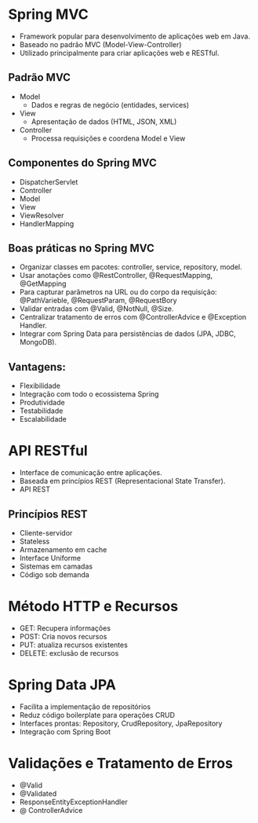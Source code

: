
# Spring MVC

- Framework popular para desenvolvimento de aplicações web em Java.
- Baseado no padrão MVC (Model-View-Controller)
- Utilizado principalmente para criar aplicações web e RESTful.

## Padrão MVC

- Model
	- Dados e regras de negócio (entidades, services)
- View
	- Apresentação de dados (HTML, JSON, XML)
- Controller
	- Processa requisições e coordena Model e View

## Componentes do Spring MVC

- DispatcherServlet
- Controller
- Model
- View
- ViewResolver
- HandlerMapping

## Boas práticas no Spring MVC

- Organizar classes em pacotes: controller, service, repository, model.
- Usar anotações como @RestController, @RequestMapping, @GetMapping
- Para capturar parâmetros na URL ou do corpo da requisição: @PathVarieble, @RequestParam, @RequestBory
- Validar entradas com @Valid, @NotNull, @Size.
- Centralizar tratamento de erros com @ControllerAdvice e @Exception Handler.
- Integrar com Spring Data para persistências de dados (JPA, JDBC, MongoDB).

## Vantagens:

- Flexibilidade
- Integração com todo o ecossistema Spring
- Produtividade
- Testabilidade
- Escalabilidade

# API RESTful

- Interface de comunicação entre aplicações.
- Baseada em princípios REST (Representacional State Transfer).
- API REST

## Princípios REST

- Cliente-servidor
- Stateless
- Armazenamento em cache
- Interface Uniforme
- Sistemas em camadas
- Código sob demanda

# Método HTTP e Recursos

- GET: Recupera informações
- POST: Cria novos recursos
- PUT: atualiza recursos existentes
- DELETE: exclusão de recursos

# Spring Data JPA

- Facilita a implementação de repositórios
- Reduz código boilerplate para operações CRUD
- Interfaces prontas: Repository, CrudRepository, JpaRepository
- Integração com Spring Boot

# Validações e Tratamento de Erros

- @Valid
- @Validated
- ResponseEntityExceptionHandler
- @ ControllerAdvice

